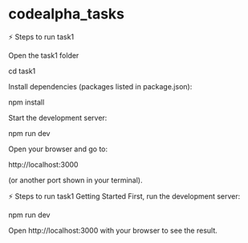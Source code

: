 # codealpha_tasks

⚡ Steps to run task1

Open the task1 folder

cd task1


Install dependencies (packages listed in package.json):

npm install


Start the development server:

npm run dev


Open your browser and go to:

http://localhost:3000


(or another port shown in your terminal).

⚡ Steps to run task1
Getting Started
First, run the development server:

npm run dev

Open http://localhost:3000 with your browser to see the result.
